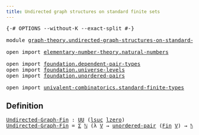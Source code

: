 ```yaml
---
title: Undirected graph structures on standard finite sets
---
```


<pre class="Agda"><a id="77" class="Symbol">{-#</a> <a id="81" class="Keyword">OPTIONS</a> <a id="89" class="Pragma">--without-K</a> <a id="101" class="Pragma">--exact-split</a> <a id="115" class="Symbol">#-}</a>

<a id="120" class="Keyword">module</a> <a id="127" href="graph-theory.undirected-graph-structures-on-standard-finite-sets.html" class="Module">graph-theory.undirected-graph-structures-on-standard-finite-sets</a> <a id="192" class="Keyword">where</a>

<a id="199" class="Keyword">open</a> <a id="204" class="Keyword">import</a> <a id="211" href="elementary-number-theory.natural-numbers.html" class="Module">elementary-number-theory.natural-numbers</a>

<a id="253" class="Keyword">open</a> <a id="258" class="Keyword">import</a> <a id="265" href="foundation.dependent-pair-types.html" class="Module">foundation.dependent-pair-types</a>
<a id="297" class="Keyword">open</a> <a id="302" class="Keyword">import</a> <a id="309" href="foundation.universe-levels.html" class="Module">foundation.universe-levels</a>
<a id="336" class="Keyword">open</a> <a id="341" class="Keyword">import</a> <a id="348" href="foundation.unordered-pairs.html" class="Module">foundation.unordered-pairs</a>

<a id="376" class="Keyword">open</a> <a id="381" class="Keyword">import</a> <a id="388" href="univalent-combinatorics.standard-finite-types.html" class="Module">univalent-combinatorics.standard-finite-types</a>
</pre>
## Definition

<pre class="Agda"><a id="Undirected-Graph-Fin"></a><a id="462" href="graph-theory.undirected-graph-structures-on-standard-finite-sets.html#462" class="Function">Undirected-Graph-Fin</a> <a id="483" class="Symbol">:</a> <a id="485" href="foundation-core.universe-levels.html#235" class="Primitive">UU</a> <a id="488" class="Symbol">(</a><a id="489" href="Agda.Primitive.html#780" class="Primitive">lsuc</a> <a id="494" href="Agda.Primitive.html#764" class="Primitive">lzero</a><a id="499" class="Symbol">)</a>
<a id="501" href="graph-theory.undirected-graph-structures-on-standard-finite-sets.html#462" class="Function">Undirected-Graph-Fin</a> <a id="522" class="Symbol">=</a> <a id="524" href="foundation-core.dependent-pair-types.html#515" class="Record">Σ</a> <a id="526" href="elementary-number-theory.natural-numbers.html#1458" class="Datatype">ℕ</a> <a id="528" class="Symbol">(λ</a> <a id="531" href="graph-theory.undirected-graph-structures-on-standard-finite-sets.html#531" class="Bound">V</a> <a id="533" class="Symbol">→</a> <a id="535" href="foundation.unordered-pairs.html#2395" class="Function">unordered-pair</a> <a id="550" class="Symbol">(</a><a id="551" href="univalent-combinatorics.standard-finite-types.html#2523" class="Function">Fin</a> <a id="555" href="graph-theory.undirected-graph-structures-on-standard-finite-sets.html#531" class="Bound">V</a><a id="556" class="Symbol">)</a> <a id="558" class="Symbol">→</a> <a id="560" href="elementary-number-theory.natural-numbers.html#1458" class="Datatype">ℕ</a><a id="561" class="Symbol">)</a>
</pre>
